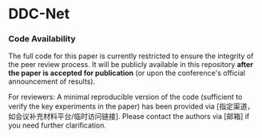 # DDC-Net

### Code Availability  
The full code for this paper is currently restricted to ensure the integrity of the peer review process. It will be publicly available in this repository **after the paper is accepted for publication** (or upon the conference's official announcement of results).  

For reviewers: A minimal reproducible version of the code (sufficient to verify the key experiments in the paper) has been provided via [指定渠道，如会议补充材料平台/临时访问链接]. Please contact the authors via [邮箱] if you need further clarification.  
